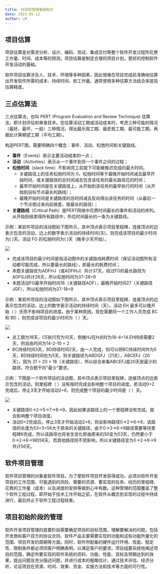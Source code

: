```yaml
---
title: 10项目管理基础知识
date: 2023-05-12
author: LM
---
```


## 项目估算

项目估算是对需求分析、设计、编码、测试、集成交付等整个软件开发过程所花费工作量、时间、成本等的预测。项目估算是制定合理的项目计划，更好的控制软件开发活动的基础。

软件项目估算涉及人、技术、环境等多种因素，因此很难在项目完成前准确地估算出开发软件所需的成本、持续时间、和工作量。通常使用多种估算方法结合来提高估算精度。

## 三点估算法

三点估算法，也叫 PERT (Program Evaluation and Review Technique) 估算法，即计划评估和审查技术。在估算活动工期或活动成本时，考虑三种可能的情况（最好，最坏，一般）三种情况，得出最乐观工期、最悲观工期、最可能工期，再据此计算期望工期（平均工期）。

构造PERT图，需要明确四个概念：事件、活动、松弛时间和关键路线。

- **事件**（Events）表示主要活动结束的一点；
- **活动**（Activities）表示从一个事件到另一个事件之间的过程；
- **松弛时间**（slack time）不影响完工前提下可能被推迟完成的最大时间。
  - 关键路径上的任务松弛时间为 0，松弛时间等于最晚开始时间减去最早开始时间，或关键路径的总时间减去包含该任务的最长路径花的时间；
  - 最早开始时间是在关键路径上，从开始到该任务的最早执行的时间（从开始到目标节点最长的路线）；
  - 最晚开始时间是关键路径的总时间减去反向得出该任务的时间（从最后一个节点倒过来向前做差，取最长的路径）；
- **关键路线**（Critical Path）是PERT网络中花费时间最长的事件和活动的序列。从开始到结束得所有路径中，所花时间最长的一条为关键路径。

示例：某软件项目的活动图如下图所示，其中顶点表示项目里程碑，连接顶点的边表示包含的活动，边上的数字表示活动的持续时间(天)，则完成该项目的最少时间为( )天。活动 FG 的松驰时间为( )天（晚多少天开始）。

![](/images/drawingbed/img/202307041001185.png)

- 完成该项目的最少时间是指活动图中的关键路线耗费时间（保证活动图所有活动都可能完成，所以要最长的路线），即最长的耗费时间；
- 本题关键路径为ADFHJ（或ADFIHJ）共计37天，经过FG的最长路径为ADFGJ共计28天，所以松弛时间为37-28=9
- 本题活动FG最早开始时间18（关键路径ADF），最晚开始时间27（关键路径JGF），所以松弛时间为27-18=9

示例：某软件项目的活动图如下图所示，其中顶点表示项目里程碑，连接顶点的边表示包含的活动，边上的数字表示活动的持续时间（天）。活动  EH 最多可以晚开始（ ）天而不影响项目的进度。由于某种原因，现在需要同一个工作人员完成 BC 和 BD ，则完成该项目的最少时间为（ ）天。

![](/images/drawingbed/img/202307041001520.png)

- 总工期为18天，CE执行完为10天，倒推HJ在H点时为18-4=14.EH持续需要2天，则自由时间为14-2-10 = 2
- BC持续时间3天，BD持续时间2天，由一人完成，则可以把BC持续时间作为5天，BD持续时间也为5天，则关键路径为ABDGFJ（21天），ABCEFJ（20天）。因为 21 > 20 > 18（关键路径），所以综合来看ABCEFJ是20天是最少的路径，符合题干的“最少”要求。

示例：下图是一个软件项目的活动图，其中顶点表示项目里程碑，连接顶点的边表示包含的活动，则里程碑（  ）没有按时完成会影响整个项目的进度。若活动0+2完成后，停止3天才开始活动2+6，则完成整个项目的最少时间是（  ）天。

![](/images/drawingbed/img/202307041001929.png)

- 关键路径0→2→5→7→8→9。因此如果该路径上的一个里程碑没有完成，就会影响整个项目进度。
- 活动0+2完成后，停止3天才开始活动2+6，则会影响路径0→2→6→9，该路径的长度为53+3=56大于原来的关键路径，由于0→3→6→9路径需要等待里程碑6完成，所以该路径也将发生变化即由原来的50变为53天，仍然要小于0→2→6→9的56天，而其他路径则不受影响，所以关键路径变为0→2→6→9共计56天。                

## 软件项目管理

软件项目管理的对象是软件项目。为了使软件项目开发获得成功，必须对软件开发项目的工作范围、可能遇到的风险、需要的资源、要实现的任务、经历的里程碑、花费的工作量（成本）以及进度的安排等做到心中有数。这种管理的范围覆盖了整个软件工程过程，即开始于技术工作开始之前，在软件从概念到实现的过程中持续进行，最后终止于软件工程过程结束。

## 项目初始阶段的管理

软件开发项目管理的首要阶段需要确定项目的目标范围，理解要解决的问题，包括开发商和客户双方的协议合同、软件产品主要需要实现的功能和这些功能所量化的范围、项目开发的周期等方面。同时，软件所配备的硬件运行环境、性能、稳定性、限制条件都必须同客户明确表明，以满足客户的要求。项目组要系统地阐述项目的范围，确定所要实现的软件系统的资料、功能、性能、目标及预期达到的效果，提出问题及充分描述问题，并进行成本的粗略估计，通过技术评估、经济分析，论证项目在资源、时间、效果、资金、实施方法和技术等方面的可行性。